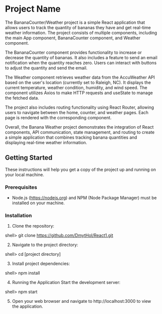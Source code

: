 # Project Name

The BananaCounter/Weather project is a simple React application that allows users to track the quantity of bananas they have and get real-time weather information. The project consists of multiple components, including the main App component, BananaCounter component, and Weather component.

The BananaCounter component provides functionality to increase or decrease the quantity of bananas. It also includes a feature to send an email notification when the quantity reaches zero. Users can interact with buttons to adjust the quantity and send the email.

The Weather component retrieves weather data from the AccuWeather API based on the user's location (currently set to Raleigh, NC). It displays the current temperature, weather condition, humidity, and wind speed. The component utilizes Axios to make HTTP requests and useState to manage the fetched data.

The project also includes routing functionality using React Router, allowing users to navigate between the home, counter, and weather pages. Each page is rendered with the corresponding component.

Overall, the Banana Weather project demonstrates the integration of React components, API communication, state management, and routing to create a simple application that combines tracking banana quantities and displaying real-time weather information.

## Getting Started

These instructions will help you get a copy of the project up and running on your local machine.

### Prerequisites

- Node.js (https://nodejs.org) and NPM (Node Package Manager) must be installed on your machine.

### Installation

1. Clone the repository:

shell>
    git clone https://github.com/DmytHol/React1.git

2. Navigate to the project directory:

shell>
    cd [project directory]

3. Install project dependencies:

shell>
npm install

4. Running the Application
Start the development server:

shell>
npm start

5. Open your web browser and navigate to http://localhost:3000 to view the application.